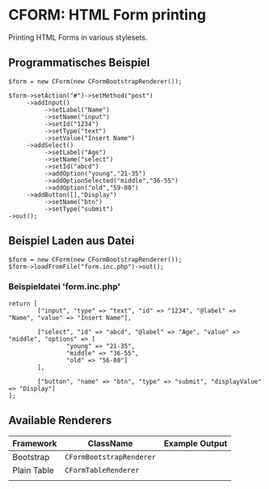 # CFORM: HTML Form printing

Printing HTML Forms in various stylesets.

## Programmatisches Beispiel

```
$form = new CForm(new CFormBootstrapRenderer());

$form->setAction("#")->setMethod("post")
     ->addInput()
          ->setLabel("Name")
          ->setName("input")
          ->setId("1234")
          ->setType("text")
          ->setValue("Insert Name")
     ->addSelect()
          ->setLabel("Age")
          ->setName("select")
          ->setId("abcd")
          ->addOption("young","21-35")
          ->addOptionSelected("middle","36-55")
          ->addOption("old","59-80")
     ->addButton([],"Display")
          ->setName("btn")
          ->setType("submit")
->out();
```

## Beispiel Laden aus Datei

```
$form = new CForm(new CFormBootstrapRenderer());
$form->loadFromFile("form.inc.php")->out();
```

### Beispieldatei 'form.inc.php'
```
return [
        ["input", "type" => "text", "id" => "1234", "@label" => "Name", "value" => "Insert Name"],

        ["select", "id" => "abcd", "@label" => "Age", "value" => "middle", "options" => [
                "young" => "21-35",
                "middle" => "36-55",
                "old" => "56-80"]
        ],

        ["button", "name" => "btn", "type" => "submit", "displayValue" => "Display"]
];
```


## Available Renderers

| Framework   | ClassName                | Example Output |
|-------------|--------------------------|----------------|
| Bootstrap   | `CFormBootstrapRenderer` |                |
| Plain Table | `CFormTableRenderer`     |                |
|             |                          |                |
